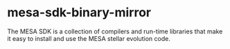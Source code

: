 # mesa-sdk-binary-mirror
The MESA SDK is a collection of compilers and run-time libraries that make it easy to install and use the MESA stellar evolution code.
